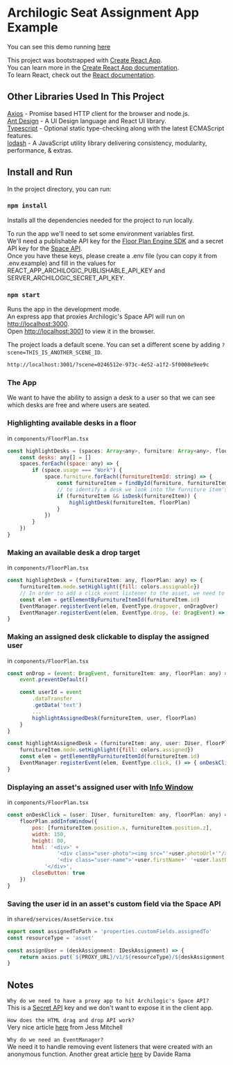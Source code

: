 # Archilogic Seat Assignment App Example

You can see this demo running [here](https://archilogic-seat-assignment.herokuapp.com/)

This project was bootstrapped with [Create React App](https://github.com/facebook/create-react-app).  
You can learn more in the [Create React App documentation](https://facebook.github.io/create-react-app/docs/getting-started).  
To learn React, check out the [React documentation](https://reactjs.org/).

## Other Libraries Used In This Project

[Axios](https://github.com/axios/axios) - Promise based HTTP client for the browser and node.js.  
[Ant Design](https://ant.design/) - A UI Design language and React UI library.  
[Typescript](https://www.typescriptlang.org/) - Optional static type-checking along with the latest ECMAScript features.  
[lodash](https://lodash.com/) - A JavaScript utility library delivering consistency, modularity, performance, & extras.

## Install and Run

In the project directory, you can run:

### `npm install`

Installs all the dependencies needed for the project to run locally.

To run the app we'll need to set some environment variables first.  
We'll need a publishable API key for the [Floor Plan Engine SDK](https://developers.archilogic.com/floor-plan-engine/guide.html) and a secret API key for the [Space API](https://developers.archilogic.com/space-api/v1/introduction.html).  
Once you have these keys, please create a .env file  (you can copy it from .env.example) and fill in the values for REACT_APP_ARCHILOGIC_PUBLISHABLE_API_KEY and SERVER_ARCHILOGIC_SECRET_API_KEY.

### `npm start`

Runs the app in the development mode.  
An express app that proxies Archilogic's Space API will run on [http://localhost:3000](http://localhost:3000).  
Open [http://localhost:3001](http://localhost:3001) to view it in the browser.

The project loads a default scene. You can set a different scene by adding `?scene=THIS_IS_ANOTHER_SCENE_ID`.  

```html
http://localhost:3001/?scene=0246512e-973c-4e52-a1f2-5f0008e9ee9c
```

### The App

We want to have the ability to assign a desk to a user so that we can see which desks are free and where users are seated.

### Highlighting available desks in a floor

in `components/FloorPlan.tsx`

```javascript
const highlightDesks = (spaces: Array<any>, furniture: Array<any>, floorPlan: any) => {
    const desks: any[] = []
    spaces.forEach((space: any) => {
        if (space.usage === "Work") {
            space.furniture.forEach((furnitureItemId: string) => {
                const furnitureItem = findById(furniture, furnitureItemId)
                // to identify a desk we look into the furniture item's productData.tags value
                if (furnitureItem && isDesk(furnitureItem)) {
                    highlightDesk(furnitureItem, floorPlan)
                }
            })
        }
    })
}
```

### Making an available desk a drop target

in `components/FloorPlan.tsx`

```javascript
const highlightDesk = (furnitureItem: any, floorPlan: any) => {
    furnitureItem.node.setHighlight({fill: colors.assignable})
    // In order to add a click event listener to the asset, we need to get its dom element
    const elem = getElementByFurnitureItemId(furnitureItem.id)
    EventManager.registerEvent(elem, EventType.dragover, onDragOver)
    EventManager.registerEvent(elem, EventType.drop, (e: DragEvent) => { onDrop(e, furnitureItem, floorPlan) })
}
```

### Making an assigned desk clickable to display the assigned user

in `components/FloorPlan.tsx`

```javascript
const onDrop = (event: DragEvent, furnitureItem: any, floorPlan: any) => {
    event.preventDefault()

    const userId = event
        .dataTransfer
        .getData('text')
        ...
        highlightAssignedDesk(furnitureItem, user, floorPlan)
    }
}

const highlightAssignedDesk = (furnitureItem: any, user: IUser, floorPlan: any) => {
    furnitureItem.node.setHighlight({fill: colors.assigned})
    const elem = getElementByFurnitureItemId(furnitureItem.id)
    EventManager.registerEvent(elem, EventType.click, () => { onDeskClick(user, furnitureItem, floorPlan) })
}
```

### Displaying an asset's assigned user with [Info Window](https://developers.archilogic.com/floor-plan-engine/guide.html#info-window)

in `components/FloorPlan.tsx`

```javascript
const onDeskClick = (user: IUser, furnitureItem: any, floorPlan: any) => {
    floorPlan.addInfoWindow({
        pos: [furnitureItem.position.x, furnitureItem.position.z],
        width: 150,
        height: 80,
        html: '<div>' +
                '<div class="user-photo"><img src="'+user.photoUrl+'"/></div>' +
                '<div class="user-name">'+user.firstName+' '+user.lastName+'</div>' +
            '</div>',
        closeButton: true
    })
}
```

### Saving the user id in an asset's custom field via the Space API

in `shared/services/AssetService.tsx`

```javascript
export const assignedToPath = 'properties.customFields.assignedTo'
const resourceType = 'asset'

const assignUser = (deskAssignment: IDeskAssignment) => {
    return axios.put(`${PROXY_URL}/v1/${resourceType}/${deskAssignment.deskId}/custom-field/${assignedToPath}`, {userId: deskAssignment.userId})
}
```

## Notes

`Why do we need to have a proxy app to hit Archilogic's Space API?`  
This is a [Secret API](https://developers.archilogic.com/space-api/v1/introduction.html#secret-api-keys) key and we don't want to expose it in the client app.

`How does the HTML drag and drop API work?`  
Very nice article [here](https://alligator.io/js/drag-and-drop-vanilla-js/) from Jess Mitchell

`Why do we need an EventManager?`  
We need it to handle removing event listeners that were created with an anonymous function. Another great article [here](https://medium.com/@DavideRama/removeeventlistener-and-anonymous-functions-ab9dbabd3e7b) by Davide Rama
